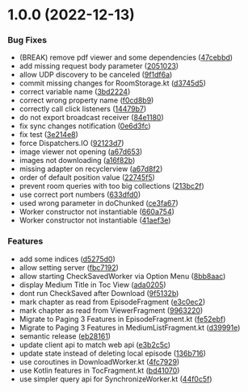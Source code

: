 # 1.0.0 (2022-12-13)


### Bug Fixes

* (BREAK) remove pdf viewer and some dependencies ([47cebbd](https://github.com/mytlogos/enterprise-app/commit/47cebbded80cace9e533ee81e3d948fb301530b2))
* add missing request body parameter ([2051023](https://github.com/mytlogos/enterprise-app/commit/2051023cfa4e82e55f769fecab1d72ba55beacfe))
* allow UDP discovery to be canceled ([9f1df6a](https://github.com/mytlogos/enterprise-app/commit/9f1df6adab59316b2ec98983d88a6e40450a8d58))
* commit missing changes for RoomStorage.kt ([d3745d5](https://github.com/mytlogos/enterprise-app/commit/d3745d5f6c0d75bdc2ad41d751c78ffd0bd68ee8))
* correct variable name ([3bd2224](https://github.com/mytlogos/enterprise-app/commit/3bd2224479b405e8f209da63e9e588dd2825d8e5))
* correct wrong property name ([f0cd8b9](https://github.com/mytlogos/enterprise-app/commit/f0cd8b912247969c4faa40a9ef9b16aed50bcaa0))
* correctly call click listeners ([14479b7](https://github.com/mytlogos/enterprise-app/commit/14479b7faefa85225866c5adf9ef9ec078db1b68))
* do not export broadcast receiver ([84e1180](https://github.com/mytlogos/enterprise-app/commit/84e118007568eea7ed2bc2e0bb0fb42e22eda2fc))
* fix sync changes notification ([0e6d3fc](https://github.com/mytlogos/enterprise-app/commit/0e6d3fc89e1f482492391a8e8d268f9b264ccdd9))
* fix test ([3e214e8](https://github.com/mytlogos/enterprise-app/commit/3e214e89131188af59a96d3fc8b5d00ac4223e83))
* force Dispatchers.IO ([92123d7](https://github.com/mytlogos/enterprise-app/commit/92123d77f3a16247a9ce6d1684f2b35c749f72f1))
* image viewer not opening ([a67d653](https://github.com/mytlogos/enterprise-app/commit/a67d653ca8538f891233f81388ce60ff9c897c62))
* images not downloading ([a16f82b](https://github.com/mytlogos/enterprise-app/commit/a16f82b6010204b4c66c789629d4f37f0839838f))
* missing adapter on recyclerview ([a67d8f2](https://github.com/mytlogos/enterprise-app/commit/a67d8f273327554fecbf35c97f8aa7e80aaf71a8))
* order of default position value ([22745f5](https://github.com/mytlogos/enterprise-app/commit/22745f5c53fc30af9e007a3747a4c14969a58b89))
* prevent room queries with too big collections ([213bc2f](https://github.com/mytlogos/enterprise-app/commit/213bc2fdc59633bd8d3792f4ef8143a4e4af2be4))
* use correct port numbers ([633dfd0](https://github.com/mytlogos/enterprise-app/commit/633dfd0ee768b8957eeade279dc84235d83138fc))
* used wrong parameter in doChunked ([ce3fa67](https://github.com/mytlogos/enterprise-app/commit/ce3fa6779e127183bc17891847959767aa3b4074))
* Worker constructor not instantiable ([660a754](https://github.com/mytlogos/enterprise-app/commit/660a75419e77d32bbc06c85102b633b9bfd20b5b))
* Worker constructor not instantiable ([41aef3e](https://github.com/mytlogos/enterprise-app/commit/41aef3ea3df126cb625e8971836fe02d0314de09))


### Features

* add some indices ([d5275d0](https://github.com/mytlogos/enterprise-app/commit/d5275d069fcd89b224ffbcfe51691a7400142939))
* allow setting server ([fbc7192](https://github.com/mytlogos/enterprise-app/commit/fbc7192d29b51f186b98da95cff64dfc2065adef))
* allow starting CheckSavedWorker via Option Menu ([8bb8aac](https://github.com/mytlogos/enterprise-app/commit/8bb8aac49a111e9d03a2f3494d7b643ff6941ff5))
* display Medium Title in Toc View ([ada0205](https://github.com/mytlogos/enterprise-app/commit/ada0205e64324ce00888537758a91801185c85ec))
* dont run CheckSaved after Download ([9f5132b](https://github.com/mytlogos/enterprise-app/commit/9f5132b5b0263b5f339bcc4b4db06a8526e4e54d))
* mark chapter as read from EpisodeFragment ([e3c0ec2](https://github.com/mytlogos/enterprise-app/commit/e3c0ec29da1b946174d1c2e0cde101874410ded8))
* mark chapter as read from ViewerFragment ([9963220](https://github.com/mytlogos/enterprise-app/commit/9963220f3a576b78f77b60ba3542254f1f82e9c6))
* Migrate to Paging 3 Features in EpisodeFragment.kt ([fe52ebf](https://github.com/mytlogos/enterprise-app/commit/fe52ebf6b3c02fae3d50d75c4ecc962cf08fe831))
* Migrate to Paging 3 Features in MediumListFragment.kt ([d39991e](https://github.com/mytlogos/enterprise-app/commit/d39991e144aa39c128fe93d11db1f5c0974e19bd))
* semantic release ([eb28161](https://github.com/mytlogos/enterprise-app/commit/eb28161aa78590151054eb40cd8317b6d7bb7711))
* update client api to match web api ([e3b2c5c](https://github.com/mytlogos/enterprise-app/commit/e3b2c5cbb3f86bc765d24bc763f447fb7cd239d6))
* update state instead of deleting local episode ([136b716](https://github.com/mytlogos/enterprise-app/commit/136b7160d495f0e2af5e9205febf1911ded14fa8))
* use coroutines in DownloadWorker.kt ([4fc7929](https://github.com/mytlogos/enterprise-app/commit/4fc7929425b6b464371bb46674b5428c240fff9d))
* use Kotlin features in TocFragment.kt ([bd41070](https://github.com/mytlogos/enterprise-app/commit/bd41070f345ef036674340760095d743c7f4e370))
* use simpler query api for SynchronizeWorker.kt ([44f0c5f](https://github.com/mytlogos/enterprise-app/commit/44f0c5f7be8b967d98b515ab6bcf6f14bc856308))

